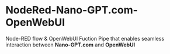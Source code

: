 # NodeRed-Nano-GPT.com-OpenWebUI
Node-RED flow &amp; OpenWebUI Fuction Pipe that enables seamless interaction between **Nano-GPT.com** and **OpenWebUI**
